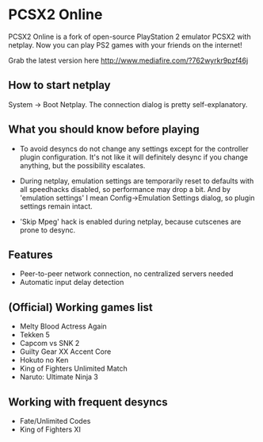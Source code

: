 PCSX2 Online
============

PCSX2 Online is a fork of open-source PlayStation 2 emulator PCSX2 with netplay. Now you can play PS2 games with your friends on the internet!

Grab the latest version here http://www.mediafire.com/?762wyrkr9pzf46j

How to start netplay
--------------------

System -> Boot Netplay. The connection dialog is pretty self-explanatory.

What you should know before playing
-----------------------------------

* To avoid desyncs do not change any settings except for the controller plugin configuration. It's not like it will definitely desync if you change anything, but the possibility escalates.

* During netplay, emulation settings are temporarily reset to defaults with all speedhacks disabled, so performance may drop a bit. And by 'emulation settings' I mean Config->Emulation Settings dialog, so plugin settings remain intact.

* 'Skip Mpeg' hack is enabled during netplay, because cutscenes are prone to desync.

Features
--------

* Peer-to-peer network connection, no centralized servers needed
* Automatic input delay detection

(Official) Working games list
-------------------------------

* Melty Blood Actress Again
* Tekken 5
* Capcom vs SNK 2
* Guilty Gear XX Accent Core
* Hokuto no Ken
* King of Fighters Unlimited Match
* Naruto: Ultimate Ninja 3

Working with frequent desyncs
-----------------------------

* Fate/Unlimited Codes
* King of Fighters XI
